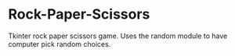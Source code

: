 # Rock-Paper-Scissors

Tkinter rock paper scissors game. Uses the random module to have computer pick random choices.
